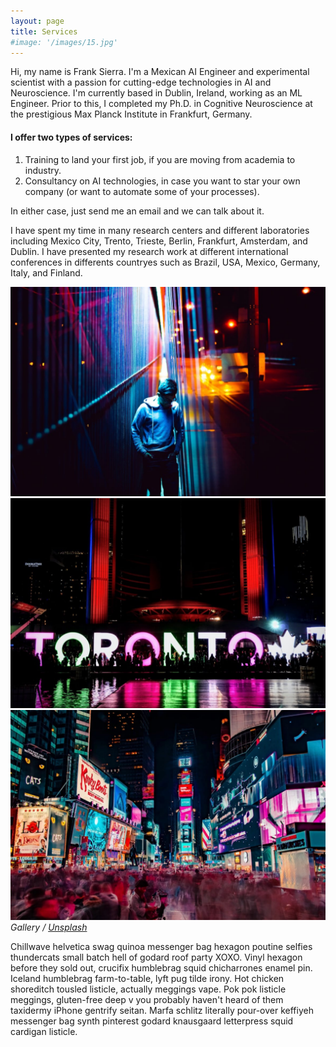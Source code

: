 ```yaml
---
layout: page
title: Services
#image: '/images/15.jpg'
---
```


Hi, my name is Frank Sierra. I'm a Mexican AI Engineer and experimental scientist with a passion for cutting-edge technologies in AI and Neuroscience. I'm currently based in Dublin, Ireland, working as an ML Engineer. Prior to this, I completed my Ph.D. in Cognitive Neuroscience at the prestigious Max Planck Institute in Frankfurt, Germany.

#### I offer two types of services:

1. Training to land your first job, if you are moving from academia to industry. 
2. Consultancy on AI technologies, in case you want to star your own company (or want to automate some of your processes).

In either case, just send me an email and we can talk about it. 

I have spent my time in many research centers and different laboratories including Mexico City, Trento, Trieste, Berlin, Frankfurt, Amsterdam, and Dublin. I have presented my research work at different international conferences in differents countryes such as Brazil, USA, Mexico, Germany, Italy, and Finland.

<div class="gallery-box">
  <div class="gallery">
    <img src="/images/project-5.jpg" alt="Project">
    <img src="/images/project-8.jpg" alt="Project">
    <img src="/images/project-6.jpg" alt="Project">
  </div>
  <em>Gallery / <a href="https://unsplash.com/" target="_blank">Unsplash</a></em>
</div>

Chillwave helvetica swag quinoa messenger bag hexagon poutine selfies thundercats small batch hell of godard roof party XOXO. Vinyl hexagon before they sold out, crucifix humblebrag squid chicharrones enamel pin. Iceland humblebrag farm-to-table, lyft pug tilde irony.
Hot chicken shoreditch tousled listicle, actually meggings vape. Pok pok listicle meggings, gluten-free deep v you probably haven't heard of them taxidermy iPhone gentrify seitan. Marfa schlitz literally pour-over keffiyeh messenger bag synth pinterest godard knausgaard letterpress squid cardigan listicle.


